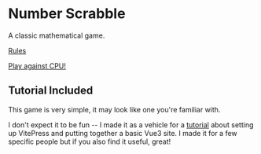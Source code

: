 # Number Scrabble

A classic mathematical game.

[Rules](https://numberscrabble.com/rules)

[Play against CPU!](https://numberscrabble.com/play)

## Tutorial Included

This game is very simple, it may look like one you're familiar with.

I don't expect it to be fun -- I made it as a vehicle for a [tutorial](https://numberscrabble.com/howto)
about setting up VitePress and putting together a basic Vue3 site.  I made it
for a few specific people but if you also find it useful, great!
